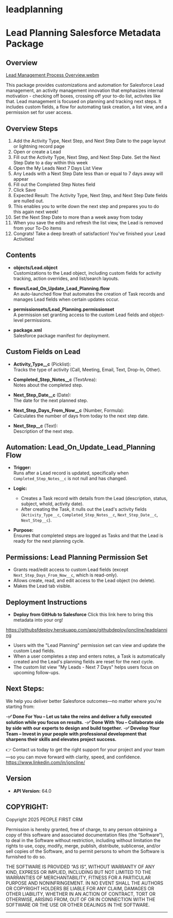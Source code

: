 # leadplanning

# Lead Planning Salesforce Metadata Package

## Overview

[Lead Management Process Overview.webm](https://github.com/user-attachments/assets/999cbebf-fcc1-44bf-90a6-233bea986659)


This package provides customizations and automation for Salesforce Lead management, an activity management innovation that emphasizes internal motivation - checking off boxes, crossing off your to-do list, activites like that. Lead management is focused on planning and tracking next steps. It includes custom fields, a flow for automating task creation, a list view, and a permission set for user access.

## Overview Steps

1. Add the Activity Type, Next Step, and Next Step Date to the page layout or lightning record page
2. Open or create a Lead 
3. Fill out the Activity Type, Next Step, and Next Step Date. Set the Next Step Date to a day within this week
4. Open the My Leads Next 7 Days List View
5. Any Leads with a Next Step Date less than or equal to 7 days away will appear
6. Fill out the Completed Step Notes field
7. Click Save
8. Expected Result: The Activity Type, Next Step, and Next Step Date fields are nulled out. 
9. This enables you to write down the next step and prepares you to do this again next week!
10. Set the Next Step Date to more than a week away from today
11. When you save the edits and refresh the list view, the Lead is removed from your To-Do items
12. Congrats! Take a deep breath of satisfaction! You've finished your Lead Activities!


## Contents

- **objects/Lead.object**  
  Customizations to the Lead object, including custom fields for activity tracking, action overrides, and list/search layouts.

- **flows/Lead_On_Update_Lead_Planning.flow**  
  An auto-launched flow that automates the creation of Task records and manages Lead fields when certain updates occur.

- **permissionsets/Lead_Planning.permissionset**  
  A permission set granting access to the custom Lead fields and object-level permissions.

- **package.xml**  
  Salesforce package manifest for deployment.

## Custom Fields on Lead

- **Activity_Type__c** (Picklist):  
  Tracks the type of activity (Call, Meeting, Email, Text, Drop-In, Other).

- **Completed_Step_Notes__c** (TextArea):  
  Notes about the completed step.

- **Next_Step_Date__c** (Date):  
  The date for the next planned step.

- **Next_Step_Days_From_Now__c** (Number, Formula):  
  Calculates the number of days from today to the next step date.

- **Next_Step__c** (Text):  
  Description of the next step.

## Automation: Lead_On_Update_Lead_Planning Flow

- **Trigger:**  
  Runs after a Lead record is updated, specifically when `Completed_Step_Notes__c` is not null and has changed.

- **Logic:**  
  - Creates a Task record with details from the Lead (description, status, subject, whoId, activity date).
  - After creating the Task, it nulls out the Lead's activity fields (`Activity_Type__c`, `Completed_Step_Notes__c`, `Next_Step_Date__c`, `Next_Step__c`).

- **Purpose:**  
  Ensures that completed steps are logged as Tasks and that the Lead is ready for the next planning cycle.

## Permissions: Lead Planning Permission Set

- Grants read/edit access to custom Lead fields (except `Next_Step_Days_From_Now__c`, which is read-only).
- Allows create, read, and edit access to the Lead object (no delete).
- Makes the Lead tab visible.

## Deployment Instructions

- **Deploy from GitHub to Salesforce**
Click this link here to bring this metadata into your org!

https://githubsfdeploy.herokuapp.com/app/githubdeploy/joncline/leadplanning

- Users with the "Lead Planning" permission set can view and update the custom Lead fields.
- When a user completes a step and enters notes, a Task is automatically created and the Lead's planning fields are reset for the next cycle.
- The custom list view "My Leads - Next 7 Days" helps users focus on upcoming follow-ups.


## Next Steps:
We help you deliver better Salesforce outcomes—no matter where you're starting from:

-**✅ Done For You – Let us take the reins and deliver a fully executed solution while you focus on results.**
-**✅ Done With You – Collaborate side by side with our experts to design and build together.**
-**✅ Develop Your Team – Invest in your people with professional development that sharpens their skills and elevates project success.**

👉 Contact us today to get the right support for your project and your team—so you can move forward with clarity, speed, and confidence. https://www.linkedin.com/in/joncline/

## Version

- **API Version:** 64.0

## COPYRIGHT:
Copyright 2025 PEOPLE FIRST CRM

Permission is hereby granted, free of charge, to any person obtaining a copy of this software and associated documentation files (the “Software”), to deal in the Software without restriction, including without limitation the rights to use, copy, modify, merge, publish, distribute, sublicense, and/or sell copies of the Software, and to permit persons to whom the Software is furnished to do so.

THE SOFTWARE IS PROVIDED “AS IS”, WITHOUT WARRANTY OF ANY KIND, EXPRESS OR IMPLIED, INCLUDING BUT NOT LIMITED TO THE WARRANTIES OF MERCHANTABILITY, FITNESS FOR A PARTICULAR PURPOSE AND NONINFRINGEMENT. IN NO EVENT SHALL THE AUTHORS OR COPYRIGHT HOLDERS BE LIABLE FOR ANY CLAIM, DAMAGES OR OTHER LIABILITY, WHETHER IN AN ACTION OF CONTRACT, TORT OR OTHERWISE, ARISING FROM, OUT OF OR IN CONNECTION WITH THE SOFTWARE OR THE USE OR OTHER DEALINGS IN THE SOFTWARE.

---
